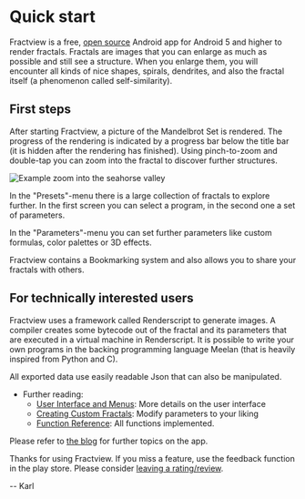 # Quick start

Fractview is a free, [open source](https://github.com/searles/FractviewAndroid) Android app for Android 5 and higher to render fractals. Fractals are images that you can enlarge as much as possible and still see a structure. When you enlarge them, you will encounter all kinds of nice shapes, spirals, dendrites, and also the fractal itself (a phenomenon called self-similarity). 

## First steps

After starting Fractview, a picture of the Mandelbrot Set is rendered. The progress of the rendering is indicated by a progress bar below the title bar (it is hidden after the rendering has finished). Using pinch-to-zoom and double-tap you can zoom into the fractal to discover further structures. 

![Example zoom into the seahorse valley]()

In the "Presets"-menu there is a large collection of fractals to explore further. In the first screen you can select a program, in the second one a set of parameters.

In the "Parameters"-menu you can set further parameters like custom formulas, color palettes or 3D effects.

Fractview contains a Bookmarking system and also allows you to share your fractals with others.

## For technically interested users

Fractview uses a framework called Renderscript to generate images. A compiler creates some bytecode out of the fractal and its parameters that are executed in a virtual machine in Renderscript. It is possible to write your own programs in the backing programming language Meelan (that is heavily inspired from Python and C).

All exported data use easily readable Json that can also be manipulated.

* Further reading:
	+ [User Interface and Menus](ui.html): More details on the user interface
	+ [Creating Custom Fractals](custom.html): Modify parameters to your liking
	+ [Function Reference](functionref.html): All functions implemented.

Please refer to [the blog](http://fractview.wordpress.com) for further topics on the app. 

Thanks for using Fractview. If you miss a feature, use the feedback function in the play store. Please consider [leaving a rating/review](https://play.google.com/store/apps/details?id=at.searles.fractview).

-- Karl
